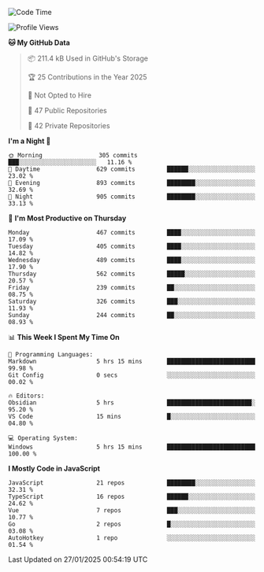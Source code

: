 <!--START_SECTION:waka-->
![Code Time](http://img.shields.io/badge/Code%20Time-904%20hrs%2014%20mins-blue)

![Profile Views](http://img.shields.io/badge/Profile%20Views-0-blue)

**🐱 My GitHub Data** 

> 📦 211.4 kB Used in GitHub's Storage 
 > 
> 🏆 25 Contributions in the Year 2025
 > 
> 🚫 Not Opted to Hire
 > 
> 📜 47 Public Repositories 
 > 
> 🔑 42 Private Repositories 
 > 
**I'm a Night 🦉** 

```text
🌞 Morning                305 commits         ███░░░░░░░░░░░░░░░░░░░░░░   11.16 % 
🌆 Daytime                629 commits         ██████░░░░░░░░░░░░░░░░░░░   23.02 % 
🌃 Evening                893 commits         ████████░░░░░░░░░░░░░░░░░   32.69 % 
🌙 Night                  905 commits         ████████░░░░░░░░░░░░░░░░░   33.13 % 
```
📅 **I'm Most Productive on Thursday** 

```text
Monday                   467 commits         ████░░░░░░░░░░░░░░░░░░░░░   17.09 % 
Tuesday                  405 commits         ████░░░░░░░░░░░░░░░░░░░░░   14.82 % 
Wednesday                489 commits         ████░░░░░░░░░░░░░░░░░░░░░   17.90 % 
Thursday                 562 commits         █████░░░░░░░░░░░░░░░░░░░░   20.57 % 
Friday                   239 commits         ██░░░░░░░░░░░░░░░░░░░░░░░   08.75 % 
Saturday                 326 commits         ███░░░░░░░░░░░░░░░░░░░░░░   11.93 % 
Sunday                   244 commits         ██░░░░░░░░░░░░░░░░░░░░░░░   08.93 % 
```


📊 **This Week I Spent My Time On** 

```text
💬 Programming Languages: 
Markdown                 5 hrs 15 mins       █████████████████████████   99.98 % 
Git Config               0 secs              ░░░░░░░░░░░░░░░░░░░░░░░░░   00.02 % 

🔥 Editors: 
Obsidian                 5 hrs               ████████████████████████░   95.20 % 
VS Code                  15 mins             █░░░░░░░░░░░░░░░░░░░░░░░░   04.80 % 

💻 Operating System: 
Windows                  5 hrs 15 mins       █████████████████████████   100.00 % 
```

**I Mostly Code in JavaScript** 

```text
JavaScript               21 repos            ████████░░░░░░░░░░░░░░░░░   32.31 % 
TypeScript               16 repos            ██████░░░░░░░░░░░░░░░░░░░   24.62 % 
Vue                      7 repos             ███░░░░░░░░░░░░░░░░░░░░░░   10.77 % 
Go                       2 repos             █░░░░░░░░░░░░░░░░░░░░░░░░   03.08 % 
AutoHotkey               1 repo              ░░░░░░░░░░░░░░░░░░░░░░░░░   01.54 % 
```




 Last Updated on 27/01/2025 00:54:19 UTC
<!--END_SECTION:waka-->
